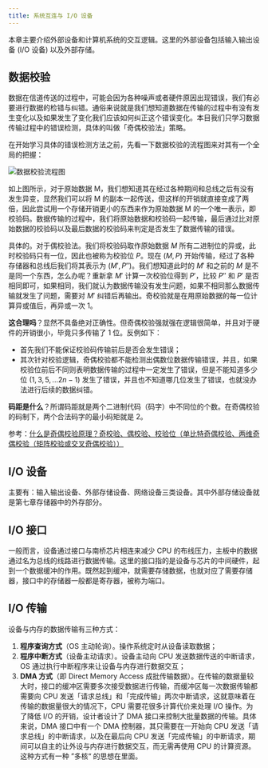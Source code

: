 ```yaml
---
title: 系统互连与 I/O 设备
---
```


本章主要介绍外部设备和计算机系统的交互逻辑。这里的外部设备包括输入输出设备 (I/O 设备) 以及外部存储。

## 数据校验

数据在信道传送的过程中，可能会因为各种噪声或者硬件原因出现错误，我们有必要进行数据的检错与纠错。通俗来说就是我们想知道数据在传输的过程中有没有发生变化以及如果发生了变化我们应该如何纠正这个错误变化。本目我们只学习数据传输过程中的错误检测，具体的叫做「奇偶校验法」策略。

在开始学习具体的错误检测方法之前，先看一下数据校验的流程图来对其有一个全局的把握：

![数据校验流程图](https://dwj-oss.oss-cn-nanjing.aliyuncs.com/images/202409180822743.png)

如上图所示，对于原始数据 M，我们想知道其在经过各种期间和总线之后有没有发生异变，显然我们可以将 M 的副本一起传送，但这样的开销就直接变成了两倍，因此尝试用一个存储开销更小的东西来作为原始数据 M 的一个唯一表示，即校验码。数据传输的过程中，我们将原始数据和校验码一起传输，最后通过比对原始数据的校验码以及最后数据的校验码来判定是否发生了数据传输的错误。

具体的。对于偶校验法。我们将校验码取作原始数据 $M$ 所有二进制位的异或，此时校验码只有一位，因此也被称为校验位 $P$。现在 $(M,P)$ 开始传输，经过了各种存储器和总线后我们将其表示为 $(M',P'')$。我们想知道此时的 $M'$ 和之前的 $M$ 是不是同一个东西，怎么办呢？重新拿 $M'$ 计算一次校验位得到 $P'$，比较 $P''$ 和 $P'$ 是否相同即可，如果相同，我们就认为数据传输没有发生问题，如果不相同那么数据传输就发生了问题，需要对 $M'$ 纠错后再输出。奇校验就是在用原始数据的每一位计算异或值后，再异或一次 $1$。

**这合理吗**？显然不具备绝对正确性。但奇偶校验强就强在逻辑很简单，并且对于硬件的开销很小，毕竟只多传输了 1 位。反例如下：

- 首先我们不能保证校验码传输前后是否会发生错误；
- 其次针对校验逻辑，奇偶校验都不能检测出偶数位数据传输错误，并且，如果校验位前后不同则表明数据传输的过程中一定发生了错误，但是不能知道多少位 $(1,3,5,...2n-1)$ 发生了错误，并且也不知道哪几位发生了错误，也就没办法进行后续的数据纠错。

**码距是什么**？所谓码距就是两个二进制代码（码字）中不同位的个数。在奇偶校验的码制下，两个合法码字的最小码矩就是 $2$。

参考：[什么是奇偶校验原理？奇校验、偶校验、校验位（单比特奇偶校验、两维奇偶校验（矩阵校验或交叉奇偶校验））](https://blog.csdn.net/Dontla/article/details/103627008)

## I/O 设备

主要有：输入输出设备、外部存储设备、网络设备三类设备。其中外部存储设备就是第七章存储器中的外存部分。

## I/O 接口

一般而言，设备通过接口与南桥芯片相连来减少 CPU 的布线压力，主板中的数据通过名为总线的线路进行数据传输。这里的接口指的是设备与芯片的中间硬件，起到一个数据缓冲的作用。既然起到缓冲，就需要存储数据，也就对应了需要存储器，接口中的存储器一般都是寄存器，被称为端口。

## I/O 传输

设备与内存的数据传输有三种方式：

1. **程序查询方式**（OS 主动轮询）。操作系统定时从设备读取数据；
2. **程序中断方式**（设备主动请求）。设备主动向 CPU 发送数据传送的中断请求，OS 通过执行中断程序来让设备与内存进行数据交互；
3. **DMA 方式**（即 Direct Memory Access 成批传输数据）。在传输的数据量较大时，接口的缓冲区需要多次接受数据进行传输，而缓冲区每一次数据传输都需要向 CPU 发送「请求总线」和「完成传输」两次中断请求，这就意味着在传输的数据量很大的情况下，CPU 需要花很多计算代价来处理 I/O 操作。为了降低 I/O 的开销，设计者设计了 DMA 接口来控制大批量数据的传输。具体来说，DMA 接口中有一个 DMA 控制器，其只需要在一开始向 CPU 发送「请求总线」的中断请求，以及在最后向 CPU 发送「完成传输」的中断请求，期间可以自主的让外设与内存进行数据交互，而无需再使用 CPU 的计算资源。这种方式有一种 ”多核“ 的思想在里面。
